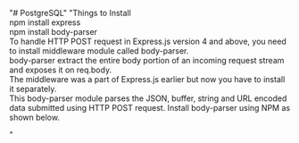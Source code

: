 "# PostgreSQL"
"Things to Install</br>
npm install express</br>
npm install body-parser</br>
To handle HTTP POST request in Express.js version 4 and above, you need to install middleware module called body-parser.</br>
body-parser extract the entire body portion of an incoming request stream and exposes it on req.body.</br>
The middleware was a part of Express.js earlier but now you have to install it separately.</br>
This body-parser module parses the JSON, buffer, string and URL encoded data submitted using HTTP POST request. Install body-parser using NPM as shown below.

"
